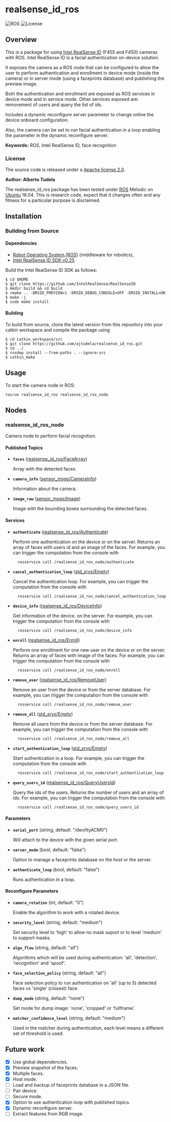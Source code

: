 # realsense_id_ros

![ROS](https://img.shields.io/badge/ros-melodic-blue?style=for-the-badge&logo=ros&logoColor=white)
![License](https://img.shields.io/badge/license-Apache%202-blue?style=for-the-badge)

## Overview

This is a package for using [Intel RealSense ID] (F455 and F450) cameras with ROS. Intel RealSense ID is a facial authentication on-device solution.

It exposes the camera as a ROS node that can be configured to allow the user to perform authentication and enrollment in device mode (inside the camera) or in server mode (using a faceprints database) and publishing the preview image.

Both the authentication and enrollment are exposed as ROS services in device mode and in service mode. Other services exposed are: removement of users and query the list of ids.

Includes a dynamic reconfigure server parameter to change online the device onboard configuration.

Also, the camera can be set to run facial authentication in a loop enabling the parameter in the dynamic reconfigure server.


**Keywords:** ROS, Intel RealSense ID, face recognition

### License

The source code is released under a [Apache license 2.0](LICENSE).

**Author: Alberto Tudela<br />**

The realsense_id_ros package has been tested under [ROS] Melodic on [Ubuntu] 18.04. This is research code, expect that it changes often and any fitness for a particular purpose is disclaimed.

## Installation

### Building from Source

#### Dependencies

- [Robot Operating System (ROS)](http://wiki.ros.org) (middleware for robotics),
- [Intel RealSense ID SDK v0.25](https://github.com/IntelRealSense/RealSenseID) 

Build the Intel RealSense ID SDK as follows:

```console
$ cd $HOME
$ git clone https://github.com/IntelRealSense/RealSenseID
$ mkdir build && cd build
$ cmake .. -DRSID_PREVIEW=1 -DRSID_DEBUG_CONSOLE=OFF -DRSID_INSTALL=ON
$ make -j
$ sudo make install
```
#### Building

To build from source, clone the latest version from this repository into your catkin workspace and compile the package using

```console
$ cd catkin_workspace/src
$ git clone https://github.com/ajtudela/realsense_id_ros.git
$ cd ../
$ rosdep install --from-paths . --ignore-src
$ catkin_make
```

## Usage

To start the camera node in ROS:

	rosrun realsense_id_ros realsense_id_ros_node

## Nodes

### realsense_id_ros_node

Camera node to perform facial recognition.

#### Published Topics

* **`faces`** ([realsense_id_ros/FaceArray])

	Array with the detected faces.

* **`camera_info`** ([sensor_msgs/CameraInfo])

	Information about the camera.

* **`image_raw`** ([sensor_msgs/Image])

	Image with the bounding boxes surrounding the detected faces.

#### Services

* **`authenticate`** ([realsense_id_ros/Authenticate])

	Perform one authentication on the device or on the server. Returns an array of faces with users id and an image of the faces. For example, you can trigger the computation from the console with

		rosservice call /realsense_id_ros_node/authenticate

* **`cancel_authentication_loop`** ([std_srvs/Empty])

	Cancel the authentication loop. For example, you can trigger the computation from the console with

		rosservice call /realsense_id_ros_node/cancel_authentication_loop

* **`device_info`** ([realsense_id_ros/DeviceInfo])

	Get information of the device. on the server. For example, you can trigger the computation from the console with

		rosservice call /realsense_id_ros_node/device_info

* **`enroll`** ([realsense_id_ros/Enroll])

	Perform one enrollment for one new user on the device or on the server. Returns an array of faces with image of the faces. For example, you can trigger the computation from the console with

		rosservice call /realsense_id_ros_node/enroll

* **`remove_user`** ([realsense_id_ros/RemoveUser])

	Remove an user from the device or from the server database. For example, you can trigger the computation from the console with

		rosservice call /realsense_id_ros_node/remove_user

* **`remove_all`** ([std_srvs/Empty])

	Remove all users from the device or from the server database. For example, you can trigger the computation from the console with

		rosservice call /realsense_id_ros_node/remove_all

* **`start_authentication_loop`** ([std_srvs/Empty])

	Start authentication in a loop. For example, you can trigger the computation from the console with

		rosservice call /realsense_id_ros_node/start_authentication_loop

* **`query_users_id`** ([realsense_id_ros/QueryUsersId])

	Query the ids of the users. Returns the number of users and an array of ids. For example, you can trigger the computation from the console with

		rosservice call /realsense_id_ros_node/query_users_id

#### Parameters

* **`serial_port`** (string, default: "/dev/ttyACM0")

	Will attach to the device with the given serial port.

* **`server_mode`** (bool, default: "false")

	Option to manage a faceprints database on the host or the server.

* **`authenticate_loop`** (bool, default: "false")

	Runs authentication in a loop.

#### Reconfigure Parameters

* **`camera_rotation`** (int, default: "0")

	Enable the algorithm to work with a rotated device.

* **`security_level`** (string, default: "medium")

	Set security level to 'high' to allow no mask suport or to level 'medium' to support masks.

* **`algo_flow`** (string, default: "all")

	Algorithms which will be used during authentication: 'all', 'detection', 'recognition' and 'spoof'.

* **`face_selection_policy`** (string, default: "all")

	Face selection policy to run authentication on 'all' (up to 5) detected faces vs 'single' (closest) face.

* **`dump_mode`** (string, default: "none")

	Set mode for dump image: 'none', 'cropped' or 'fullframe'.

* **`matcher_confidence_level`** (string, default: "medium")

	Used in the matcher during authentication, each level means a different set of threshold is used.


## Future work
- [x] Use global dependencies.
- [x] Preview snapshot of the faces.
- [x] Multiple faces.
- [x] Host mode.
- [ ] Load and backup of faceprints database in a JSON file.
- [ ] Pair device.
- [ ] Secure mode.
- [x] Option to use authentication loop with published topics.
- [x] Dynamic reconfigure server.
- [ ] Extract features from RGB image.

[Intel RealSense ID]: https://www.intelrealsense.com/facial-authentication/
[Ubuntu]: https://ubuntu.com/
[ROS]: http://www.ros.org
[std_srvs/Empty]: http://docs.ros.org/api/std_srvs/html/srv/Empty.html
[sensor_msgs/CameraInfo]: http://docs.ros.org/api/sensor_msgs/html/msg/CameraInfo.html
[sensor_msgs/Image]: http://docs.ros.org/api/sensor_msgs/html/msg/Image.html
[realsense_id_ros/FaceArray]: /msg/FaceArray.msg
[realsense_id_ros/Authenticate]: /srv/Authenticate.srv
[realsense_id_ros/DeviceInfo]: /srv/DeviceInfo.srv
[realsense_id_ros/Enroll]: /srv/Enroll.srv
[realsense_id_ros/RemoveUser]: /srv/RemoveUser.srv
[realsense_id_ros/QueryUsersId]: /srv/QueryUsersId.srv
